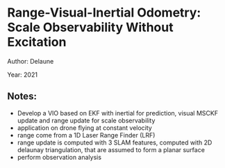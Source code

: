 # Range-Visual-Inertial Odometry: Scale Observability Without Excitation

Author: Delaune

Year: 2021

Notes:
---
* Develop a VIO based on EKF with inertial for prediction, visual MSCKF update and range update for scale observability
* application on drone flying at constant velocity 
* range come from a 1D Laser Range Finder (LRF)
* range update is computed with 3 SLAM features, computed with 2D delaunay triangulation, that are assumed to form a planar surface
* perform observation analysis